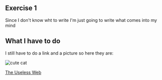 ## Exercise 1
Since I don't know wht to write I'm just going to write what comes into my mind

## What I have to do
I still have to do a link and a picture so here they are:

![cute cat](https://cdn.pixabay.com/photo/2019/06/09/12/56/cat-4262034_960_720.jpg)

[The Useless Web](https://theuselessweb.com/)